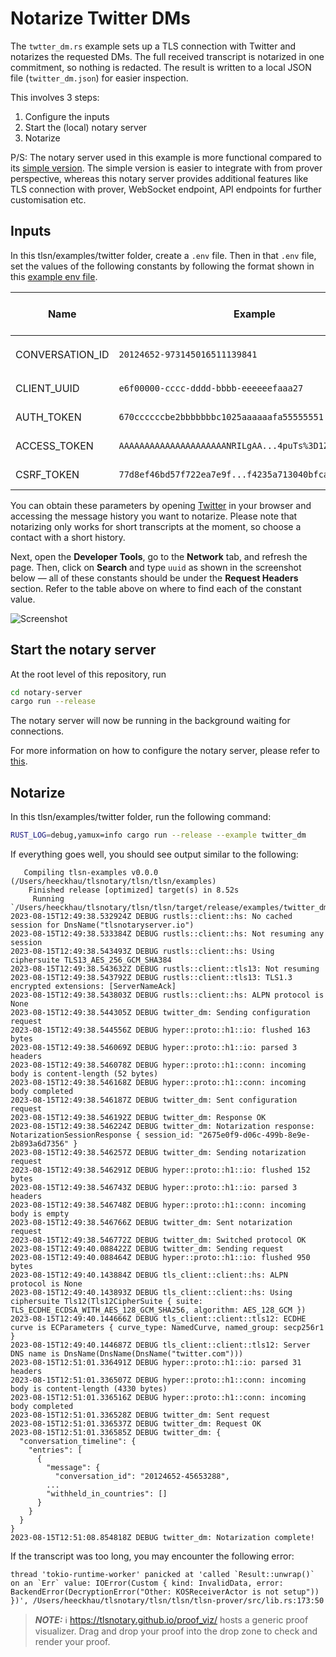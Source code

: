 # Notarize Twitter DMs

The `twtter_dm.rs` example sets up a TLS connection with Twitter and notarizes the requested DMs. The full received transcript is notarized in one commitment, so nothing is redacted. The result is written to a local JSON file (`twitter_dm.json`) for easier inspection.

This involves 3 steps:
1. Configure the inputs
2. Start the (local) notary server
3. Notarize

P/S: The notary server used in this example is more functional compared to its [simple version](../simple/simple_notary.rs). The simple version is easier to integrate with from prover perspective, whereas this notary server provides additional features like TLS connection with prover, WebSocket endpoint, API endpoints for further customisation etc.

## Inputs

In this tlsn/examples/twitter folder, create a `.env` file.
Then in that `.env` file, set the values of the following constants by following the format shown in this [example env file](./.env.example).

| Name            | Example                                                 | Location in Request Headers Section (within Network Tab of Developer Tools)      |
| --------------- | ------------------------------------------------------- | -------------------------------------------------------------------------------- |
| CONVERSATION_ID | `20124652-973145016511139841`                           | Look for `Referer`, then extract the `ID` in `https://twitter.com/messages/<ID>` |
| CLIENT_UUID     | `e6f00000-cccc-dddd-bbbb-eeeeeefaaa27`                  | Look for `X-Client-Uuid`, then copy the entire value                             |
| AUTH_TOKEN      | `670ccccccbe2bbbbbbbc1025aaaaaafa55555551`              | Look for `Cookie`, then extract the `token` in `;auth_token=<token>;`            |
| ACCESS_TOKEN    | `AAAAAAAAAAAAAAAAAAAAANRILgAA...4puTs%3D1Zv7...WjCpTnA` | Look for `Authorization`, then extract the `token` in `Bearer <token>`           |
| CSRF_TOKEN      | `77d8ef46bd57f722ea7e9f...f4235a713040bfcaac1cd6909`    | Look for `X-Csrf-Token`, then copy the entire value                              |

You can obtain these parameters by opening [Twitter](https://twitter.com/messages/) in your browser and accessing the message history you want to notarize. Please note that notarizing only works for short transcripts at the moment, so choose a contact with a short history.

Next, open the **Developer Tools**, go to the **Network** tab, and refresh the page. Then, click on **Search** and type `uuid` as shown in the screenshot below — all of these constants should be under the **Request Headers** section. Refer to the table above on where to find each of the constant value.

![Screenshot](twitter_dm_browser.png)

## Start the notary server
At the root level of this repository, run 
```sh
cd notary-server
cargo run --release
```

The notary server will now be running in the background waiting for connections.

For more information on how to configure the notary server, please refer to [this](../../../notary-server/README.md#running-the-server).

## Notarize

In this tlsn/examples/twitter folder, run the following command:

```sh
RUST_LOG=debug,yamux=info cargo run --release --example twitter_dm
```

If everything goes well, you should see output similar to the following:

```log
   Compiling tlsn-examples v0.0.0 (/Users/heeckhau/tlsnotary/tlsn/tlsn/examples)
    Finished release [optimized] target(s) in 8.52s
     Running `/Users/heeckhau/tlsnotary/tlsn/tlsn/target/release/examples/twitter_dm`
2023-08-15T12:49:38.532924Z DEBUG rustls::client::hs: No cached session for DnsName("tlsnotaryserver.io")
2023-08-15T12:49:38.533384Z DEBUG rustls::client::hs: Not resuming any session
2023-08-15T12:49:38.543493Z DEBUG rustls::client::hs: Using ciphersuite TLS13_AES_256_GCM_SHA384
2023-08-15T12:49:38.543632Z DEBUG rustls::client::tls13: Not resuming
2023-08-15T12:49:38.543792Z DEBUG rustls::client::tls13: TLS1.3 encrypted extensions: [ServerNameAck]
2023-08-15T12:49:38.543803Z DEBUG rustls::client::hs: ALPN protocol is None
2023-08-15T12:49:38.544305Z DEBUG twitter_dm: Sending configuration request
2023-08-15T12:49:38.544556Z DEBUG hyper::proto::h1::io: flushed 163 bytes
2023-08-15T12:49:38.546069Z DEBUG hyper::proto::h1::io: parsed 3 headers
2023-08-15T12:49:38.546078Z DEBUG hyper::proto::h1::conn: incoming body is content-length (52 bytes)
2023-08-15T12:49:38.546168Z DEBUG hyper::proto::h1::conn: incoming body completed
2023-08-15T12:49:38.546187Z DEBUG twitter_dm: Sent configuration request
2023-08-15T12:49:38.546192Z DEBUG twitter_dm: Response OK
2023-08-15T12:49:38.546224Z DEBUG twitter_dm: Notarization response: NotarizationSessionResponse { session_id: "2675e0f9-d06c-499b-8e9e-2b893a6d7356" }
2023-08-15T12:49:38.546257Z DEBUG twitter_dm: Sending notarization request
2023-08-15T12:49:38.546291Z DEBUG hyper::proto::h1::io: flushed 152 bytes
2023-08-15T12:49:38.546743Z DEBUG hyper::proto::h1::io: parsed 3 headers
2023-08-15T12:49:38.546748Z DEBUG hyper::proto::h1::conn: incoming body is empty
2023-08-15T12:49:38.546766Z DEBUG twitter_dm: Sent notarization request
2023-08-15T12:49:38.546772Z DEBUG twitter_dm: Switched protocol OK
2023-08-15T12:49:40.088422Z DEBUG twitter_dm: Sending request
2023-08-15T12:49:40.088464Z DEBUG hyper::proto::h1::io: flushed 950 bytes
2023-08-15T12:49:40.143884Z DEBUG tls_client::client::hs: ALPN protocol is None
2023-08-15T12:49:40.143893Z DEBUG tls_client::client::hs: Using ciphersuite Tls12(Tls12CipherSuite { suite: TLS_ECDHE_ECDSA_WITH_AES_128_GCM_SHA256, algorithm: AES_128_GCM })
2023-08-15T12:49:40.144666Z DEBUG tls_client::client::tls12: ECDHE curve is ECParameters { curve_type: NamedCurve, named_group: secp256r1 }
2023-08-15T12:49:40.144687Z DEBUG tls_client::client::tls12: Server DNS name is DnsName(DnsName(DnsName("twitter.com")))
2023-08-15T12:51:01.336491Z DEBUG hyper::proto::h1::io: parsed 31 headers
2023-08-15T12:51:01.336507Z DEBUG hyper::proto::h1::conn: incoming body is content-length (4330 bytes)
2023-08-15T12:51:01.336516Z DEBUG hyper::proto::h1::conn: incoming body completed
2023-08-15T12:51:01.336528Z DEBUG twitter_dm: Sent request
2023-08-15T12:51:01.336537Z DEBUG twitter_dm: Request OK
2023-08-15T12:51:01.336585Z DEBUG twitter_dm: {
  "conversation_timeline": {
    "entries": [
      {
        "message": {
          "conversation_id": "20124652-45653288",
        ...
        "withheld_in_countries": []
      }
    }
  }
}
2023-08-15T12:51:08.854818Z DEBUG twitter_dm: Notarization complete!
```

If the transcript was too long, you may encounter the following error:

```
thread 'tokio-runtime-worker' panicked at 'called `Result::unwrap()` on an `Err` value: IOError(Custom { kind: InvalidData, error: BackendError(DecryptionError("Other: KOSReceiverActor is not setup")) })', /Users/heeckhau/tlsnotary/tlsn/tlsn/tlsn-prover/src/lib.rs:173:50
```

> **_NOTE:_** ℹ️ <https://tlsnotary.github.io/proof_viz/> hosts a generic proof visualizer. Drag and drop your proof into the drop zone to check and render your proof.